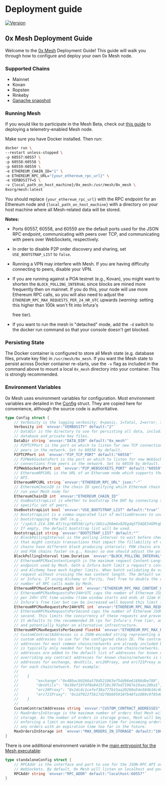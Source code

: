 # Deployment guide

[![Version](https://img.shields.io/badge/version-6.1.1--beta-orange.svg)](https://github.com/0xProject/0x-mesh/releases)

## 0x Mesh Deployment Guide

Welcome to the [0x Mesh](https://github.com/0xProject/0x-mesh) Deployment Guide! This guide will walk you through how to configure and deploy your own 0x Mesh node.

### Supported Chains

* Mainnet
* Kovan
* Ropsten
* Rinkeby
* [Ganache snapshot](https://cloud.docker.com/u/0xorg/repository/docker/0xorg/ganache-cli)

### Running Mesh

If you would like to participate in the Mesh Beta, check out [this guide](deployment_with_telemetry.md) to deploying a telemetry-enabled Mesh node.

Make sure you have Docker installed. Then run:

```bash
docker run \
--restart unless-stopped \
-p 60557:60557 \
-p 60558:60558 \
-p 60559:60559 \
-e ETHEREUM_CHAIN_ID="1" \
-e ETHEREUM_RPC_URL="{your_ethereum_rpc_url}" \
-e VERBOSITY=5 \
-v {local_path_on_host_machine}/0x_mesh:/usr/mesh/0x_mesh \
0xorg/mesh:latest
```

You should replace `{your_ethereum_rpc_url}` with the RPC endpoint for an Ethereum node and `{local_path_on_host_machine}` with a directory on your host machine where all Mesh-related data will be stored.

**Notes:**

* Ports 60557, 60558, and 60559 are the default ports used for the JSON RPC endpoint, communicating with peers over TCP, and communicating with peers over WebSockets, respectively.
* In order to disable P2P order discovery and sharing, set `USE_BOOTSTRAP_LIST` to `false`.
* Running a VPN may interfere with Mesh. If you are having difficulty connecting to peers, disable your VPN.
* If you are running against a POA testnet \(e.g., Kovan\), you might want to shorten the `BLOCK_POLLING_INTERVAL` since blocks are mined more frequently then on mainnet. If you do this, your node will use more Ethereum RPC calls, so you will also need to adjust the `ETHEREUM_RPC_MAX_REQUESTS_PER_24_HR_UTC` upwards \(_warning:_ setting this higher than 100k won't fit into Infura's

  free tier\).

* If you want to run the mesh in "detached" mode, add the `-d` switch to the docker run command so that your console doesn't get blocked.

### Persisting State

The Docker container is configured to store all Mesh state \(e.g. database files, private key file\) in `/usr/mesh/0x_mesh`. If you want the Mesh state to persist across Docker container re-starts, use the `-v` flag as included in the command above to mount a local `0x_mesh` directory into your container. This is strongly recommended.

### Environment Variables

0x Mesh uses environment variables for configuration. Most environment variables are detailed in the [Config](https://godoc.org/github.com/0xProject/0x-mesh/core#Config) struct. They are copied here for convenience, although the source code is authoritative.

```go
type Config struct {
    // Verbosity is the logging verbosity: 0=panic, 1=fatal, 2=error, 3=warn, 4=info, 5=debug 6=trace
    Verbosity int `envvar:"VERBOSITY" default:"2"`
    // DataDir is the directory to use for persisting all data, including the
    // database and private key files.
    DataDir string `envvar:"DATA_DIR" default:"0x_mesh"`
    // P2PTCPPort is the port on which to listen for new TCP connections from
    // peers in the network. Set to 60558 by default.
    P2PTCPPort int `envvar:"P2P_TCP_PORT" default:"60558"`
    // P2PWebSocketsPort is the port on which to listen for new WebSockets
    // connections from peers in the network. Set to 60559 by default.
    P2PWebSocketsPort int `envvar:"P2P_WEBSOCKETS_PORT" default:"60559"`
    // EthereumRPCURL is the URL of an Etheruem node which supports the JSON RPC
    // API.
    EthereumRPCURL string `envvar:"ETHEREUM_RPC_URL" json:"-"`
    // EthereumChainID is the chain ID specifying which Ethereum chain you wish to
    // run your Mesh node for
    EthereumChainID int `envvar:"ETHEREUM_CHAIN_ID"`
    // UseBootstrapList is whether to bootstrap the DHT by connecting to a
    // specific set of peers.
    UseBootstrapList bool `envvar:"USE_BOOTSTRAP_LIST" default:"true"`
    // BootstrapList is a comma-separated list of multiaddresses to use for
    // bootstrapping the DHT (e.g.,
    // "/ip4/3.214.190.67/tcp/60558/ipfs/16Uiu2HAmGx8Z6gdq5T5AQE54GMtqDhDFhizywTy1o28NJbAMMumF").
    // If empty, the default bootstrap list will be used.
    BootstrapList string `envvar:"BOOTSTRAP_LIST" default:""`
    // BlockPollingInterval is the polling interval to wait before checking for a new Ethereum block
    // that might contain transactions that impact the fillability of orders stored by Mesh. Different
    // chains have different block producing intervals: POW chains are typically slower (e.g., Mainnet)
    // and POA chains faster (e.g., Kovan) so one should adjust the polling interval accordingly.
    BlockPollingInterval time.Duration `envvar:"BLOCK_POLLING_INTERVAL" default:"5s"`
    // EthereumRPCMaxContentLength is the maximum request Content-Length accepted by the backing Ethereum RPC
    // endpoint used by Mesh. Geth & Infura both limit a request's content length to 1024 * 512 Bytes. Parity
    // and Alchemy have much higher limits. When batch validating 0x orders, we will fit as many orders into a
    // request without crossing the max content length. The default value is appropriate for operators using Geth
    // or Infura. If using Alchemy or Parity, feel free to double the default max in order to reduce the
    // number of RPC calls made by Mesh.
    EthereumRPCMaxContentLength int `envvar:"ETHEREUM_RPC_MAX_CONTENT_LENGTH" default:"524288"`
    // EthereumRPCMaxRequestsPer24HrUTC caps the number of Ethereum JSON-RPC requests a Mesh node will make
    // per 24hr UTC time window (time window starts and ends at 12am UTC). It defaults to the 100k limit on
    // Infura's free tier but can be increased well beyond this limit for those using alternative infra/plans.
    EthereumRPCMaxRequestsPer24HrUTC int `envvar:"ETHEREUM_RPC_MAX_REQUESTS_PER_24_HR_UTC" default:"100000"`
    // EthereumRPCMaxRequestsPerSecond caps the number of Ethereum JSON-RPC requests a Mesh node will make per
    // second. This limits the concurrency of these requests and prevents the Mesh node from getting rate-limited.
    // It defaults to the recommended 30 rps for Infura's free tier, and can be increased to 100 rpc for pro users,
    // and potentially higher on alternative infrastructure.
    EthereumRPCMaxRequestsPerSecond float64 `envvar:"ETHEREUM_RPC_MAX_REQUESTS_PER_SECOND" default:"30"`
    // CustomContractAddresses is a JSON-encoded string representing a set of
    // custom addresses to use for the configured chain ID. The contract
    // addresses for most common chains/networks are already included by default, so this
    // is typically only needed for testing on custom chains/networks. The given
    // addresses are added to the default list of addresses for known chains/networks and
    // overriding any contract addresses for known chains/networks is not allowed. The
    // addresses for exchange, devUtils, erc20Proxy, and erc721Proxy are required
    // for each chain/network. For example:
    //
    //    {
    //        "exchange":"0x48bacb9266a570d521063ef5dd96e61686dbe788",
    //        "devUtils": "0x38ef19fdf8e8415f18c307ed71967e19aac28ba1",
    //        "erc20Proxy": "0x1dc4c1cefef38a777b15aa20260a54e584b16c48",
    //        "erc721Proxy": "0x1d7022f5b17d2f8b695918fb48fa1089c9f85401"
    //    }
    //
    CustomContractAddresses string `envvar:"CUSTOM_CONTRACT_ADDRESSES" default:""`
    // MaxOrdersInStorage is the maximum number of orders that Mesh will keep in
    // storage. As the number of orders in storage grows, Mesh will begin
    // enforcing a limit on maximum expiration time for incoming orders and remove
    // any orders with an expiration time too far in the future.
    MaxOrdersInStorage int `envvar:"MAX_ORDERS_IN_STORAGE" default:"100000"`
}
```

There is one additional environment variable in the [main entrypoint for the Mesh executable](https://github.com/0xProject/0x-mesh/tree/752ed0f23af991bfde02e82835295626ced9fe1e/cmd/mesh/main.go):

```go
type standaloneConfig struct {
    // RPCAddr is the interface and port to use for the JSON-RPC API over
    // WebSockets. By default, 0x Mesh will listen on localhost and port 60557.
    RPCAddr string `envvar:"RPC_ADDR" default:"localhost:60557"`
}
```

